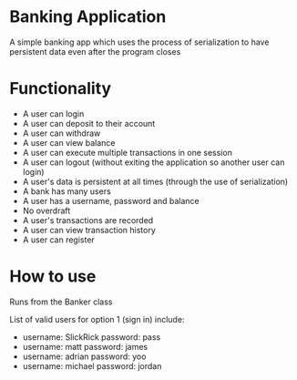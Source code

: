 # Banking Application
A simple banking app which uses the process of serialization to have persistent data even after the program closes

# Functionality
* A user can login
* A user can deposit to their account
* A user can withdraw
* A user can view balance
* A user can execute multiple transactions in one session
* A user can logout (without exiting the application so another user can login)
* A user's data is persistent at all times (through the use of serialization)
* A bank has many users
* A user has a username, password and balance
* No overdraft
* A user's transactions are recorded 
* A user can view transaction history
* A user can register

# How to use
Runs from the Banker class

List of valid users for option 1 (sign in) include:
  * username: SlickRick password: pass
  * username: matt password: james
  * username: adrian password: yoo
  * username: michael password: jordan
